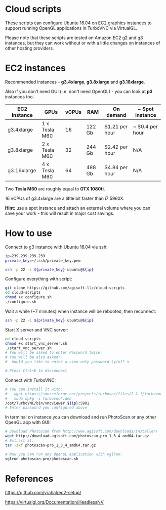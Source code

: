 # Cloud scripts

These scripts can configure Ubuntu 16.04 on EC2 graphics instances to support running OpenGL applications in TurboVNC via VirtualGL.

Please note that these scripts are tested on Amazon EC2 g2 and g3 instances, but they can work without or with a little changes on instances of other hosting providers.

# EC2 instances

Recommended instances - **g3.4xlarge**, **g3.8xlarge** and **g3.16xlarge**.

Also if you don't need GUI (i.e. don't need OpenGL) - you can look at **p3** instances too.

| EC2 instance  | GPUs          | vCPUs |   RAM  | On demand      | ~ Spot instance |
| ------------- | ------------- | ----- | ------ | -------------- | --------------- |
| g3.4xlarge    | 1 x Tesla M60 | 16    | 122 Gb | $1.21 per hour | ~ $0.4 per hour |
| g3.8xlarge    | 2 x Tesla M60 | 32    | 244 Gb | $2.42 per hour | N/A             |
| g3.16xlarge   | 4 x Tesla M60 | 64    | 488 Gb | $4.84 per hour | N/A             |

Two **Tesla M60** are roughly equal to **GTX 1080ti**.

16 vCPUs of g3.4xlarge are a little bit faster than i7 5960X.

**Hint:** use a spot instance and attach an external volume where you can save your work - this will result in major cost savings.

# How to use

Connect to g3 instance with Ubuntu 16.04 via ssh:

```bash
ip=239.239.239.239
private_key=~/.ssh/private_key.pem

ssh -p 22 -i ${private_key} ubuntu@${ip}
```

Configure everything with script:

```bash
git clone https://github.com/agisoft-llc/cloud-scripts
cd cloud-scripts
chmod +x configure.sh
./configure.sh
```

Wait a while (~7 minutes) when instance will be rebooted, then reconnect:

```bash
ssh -p 22 -i ${private_key} ubuntu@${ip}
```

Start X server and VNC server:

```bash
cd cloud-scripts
chmod +x start_vnc_server.sh
./start_vnc_server.sh
# You will be asked to enter Password twice.
# You will be also asked:
#  Would you like to enter a view-only password (y/n)? n

# Press Ctrl+D to disconnect
```

Connect with TurboVNC:
```bash
# You can install it with:
#   wget https://sourceforge.net/projects/turbovnc/files/2.1.1/turbovnc_2.1.1_amd64.deb/download -O turbovnc_2.1.1_amd64.deb
#   sudo dpkg -i turbovnc*.deb
/opt/TurboVNC/bin/vncviewer ${ip}:5901
# Enter password you configured above
```

In terminal on instance you can download and run PhotoScan or any other OpenGL app with GUI:
```bash
# Download PhotoScan from http://www.agisoft.com/downloads/installer/
wget http://download.agisoft.com/photoscan-pro_1_3_4_amd64.tar.gz
# Extract it:
tar -zxf photoscan-pro_1_3_4_amd64.tar.gz

# Now you can run any OpenGL application with vglrun:
vglrun photoscan-pro/photoscan.sh
```

# References

https://github.com/yrahal/ec2-setup/

https://virtualgl.org/Documentation/HeadlessNV
